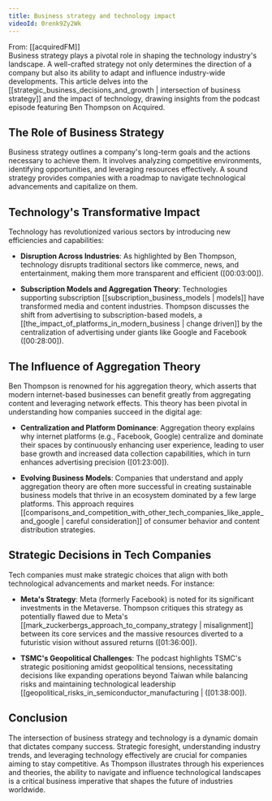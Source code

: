 ```yaml
---
title: Business strategy and technology impact
videoId: 0renk9Zy2Wk
---
```


From: [[acquiredFM]] <br/> 
Business strategy plays a pivotal role in shaping the technology industry's landscape. A well-crafted strategy not only determines the direction of a company but also its ability to adapt and influence industry-wide developments. This article delves into the [[strategic_business_decisions_and_growth | intersection of business strategy]] and the impact of technology, drawing insights from the podcast episode featuring Ben Thompson on Acquired.

## The Role of Business Strategy

Business strategy outlines a company's long-term goals and the actions necessary to achieve them. It involves analyzing competitive environments, identifying opportunities, and leveraging resources effectively. A sound strategy provides companies with a roadmap to navigate technological advancements and capitalize on them.

## Technology's Transformative Impact

Technology has revolutionized various sectors by introducing new efficiencies and capabilities:

- **Disruption Across Industries**: As highlighted by Ben Thompson, technology disrupts traditional sectors like commerce, news, and entertainment, making them more transparent and efficient (<a class="yt-timestamp" data-t="00:03:00">[00:03:00]</a>).

- **Subscription Models and Aggregation Theory**: Technologies supporting subscription [[subscription_business_models | models]] have transformed media and content industries. Thompson discusses the shift from advertising to subscription-based models, a [[the_impact_of_platforms_in_modern_business | change driven]] by the centralization of advertising under giants like Google and Facebook (<a class="yt-timestamp" data-t="00:28:00">[00:28:00]</a>).

## The Influence of Aggregation Theory

Ben Thompson is renowned for his aggregation theory, which asserts that modern internet-based businesses can benefit greatly from aggregating content and leveraging network effects. This theory has been pivotal in understanding how companies succeed in the digital age:

- **Centralization and Platform Dominance**: Aggregation theory explains why internet platforms (e.g., Facebook, Google) centralize and dominate their spaces by continuously enhancing user experience, leading to user base growth and increased data collection capabilities, which in turn enhances advertising precision (<a class="yt-timestamp" data-t="01:23:00">[01:23:00]</a>).

- **Evolving Business Models**: Companies that understand and apply aggregation theory are often more successful in creating sustainable business models that thrive in an ecosystem dominated by a few large platforms. This approach requires [[comparisons_and_competition_with_other_tech_companies_like_apple_and_google | careful consideration]] of consumer behavior and content distribution strategies.

## Strategic Decisions in Tech Companies

Tech companies must make strategic choices that align with both technological advancements and market needs. For instance:

- **Meta's Strategy**: Meta (formerly Facebook) is noted for its significant investments in the Metaverse. Thompson critiques this strategy as potentially flawed due to Meta's [[mark_zuckerbergs_approach_to_company_strategy | misalignment]] between its core services and the massive resources diverted to a futuristic vision without assured returns (<a class="yt-timestamp" data-t="01:36:00">[01:36:00]</a>).

- **TSMC's Geopolitical Challenges**: The podcast highlights TSMC's strategic positioning amidst geopolitical tensions, necessitating decisions like expanding operations beyond Taiwan while balancing risks and maintaining technological leadership [[geopolitical_risks_in_semiconductor_manufacturing | (<a class="yt-timestamp" data-t="01:38:00">[01:38:00]</a>).

## Conclusion

The intersection of business strategy and technology is a dynamic domain that dictates company success. Strategic foresight, understanding industry trends, and leveraging technology effectively are crucial for companies aiming to stay competitive. As Thompson illustrates through his experiences and theories, the ability to navigate and influence technological landscapes is a critical business imperative that shapes the future of industries worldwide.